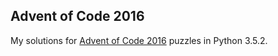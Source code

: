 ## Advent of Code 2016

My solutions for [Advent of Code 2016][1] puzzles in Python 3.5.2.



[1]: http://adventofcode.com/2016